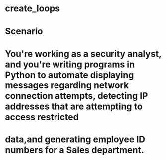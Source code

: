 # create_loops
# Scenario
# You're working as a security analyst, and you're writing programs in Python to automate displaying messages regarding network connection attempts, detecting IP addresses that are attempting to access restricted 
# data,and generating employee ID numbers for a Sales department.
